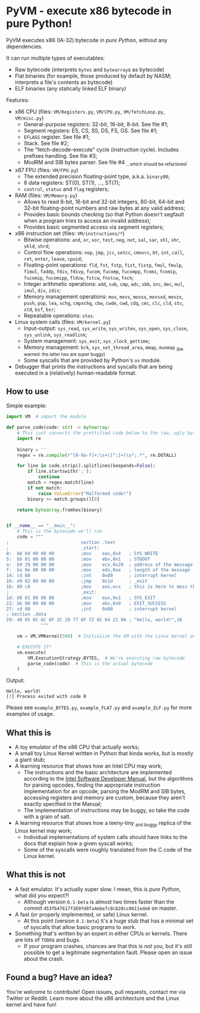 # PyVM - execute x86 bytecode in pure Python!

PyVM executes x86 (IA-32) bytecode in _pure Python_, without any dependencies.

It can run multiple types of executables:
 - Raw bytecode (interprets `bytes` and `bytearray`s as bytecode)
 - Flat binaries (for example, those produced by default by NASM; interprets a file's contents as bytecode)
 - ELF binaries (any statically linked ELF binary)
 
Features:
 - x86 CPU (files: `VM/Registers.py`, `VM/CPU.py`, `VM/fetchLoop.py`, `VM/misc.py`)
   - General-purpose registers: 32-bit, 16-bit, 8-bit. See file #1;
   - Segment registers: ES, CS, SS, DS, FS, GS. See file #1;
   - `EFLAGS` register. See file #1;
   - Stack. See file #2;
   - The "fetch-decode-execute" cycle (instruction cycle). Includes prefixes handling. See file #3;
   - ModRM and SIB bytes parser. See file #4 <sub>...which should be refactored</sub>;
 - x87 FPU (files: `VM/FPU.py`)
   - The extended precision floating-point type, a.k.a. `binary80`;
   - 8 data registers: ST(0), ST(1), ..., ST(7);
   - `control`, `status` and `flag` registers;
 - RAM (files: `VM/Memory.py`)
   - Allows to read 8-bit, 16-bit and 32-bit integers, 80-bit, 64-bit and 32-bit floating-point numbers
   and raw bytes at any valid address;
   - Provides basic bounds checking (so that Python doesn't segfault when a program tries to access an invalid address);
   - Provides basic segmented access via segment registers;
 - x86 instruction set (files: `VM/instructions/*`)
   - Bitwise operations: `and`, `or`, `xor`, `test`, `neg`, `not`, `sal`, `sar`, `shl`, `shr`, `shld`, `shrd`;
   - Control flow operations: `nop`, `jmp`, `jcc`, `setcc`, `cmovcc`, `bt`, `int`, `call`, `ret`, `enter`, `leave`, `cpuid`;
   - Floating-point operations: `fld`, `fst`, `fstp`, `fist`, `fistp`, `fmul`, `fmulp`, `fimul`, `faddp`, `fdiv`, `fdivp`,
   `fucom`, `fucomp`, `fucompp`, `fcomi`, `fcomip`, `fucomip`, `fucomipp`, `fldcw`, `fstcw`, `fnstcw`, `fxch`;
   - Integer arithmetic operations: `add`, `sub`, `cmp`, `adc`, `sbb`, `inc`, `dec`, `mul`, `imul`, `div`, `idiv`;
   - Memory management operations: `mov`, `movs`, `movsx`, `movsxd`, `movzx`, `push`, `pop`, `lea`, `xchg`, `cmpxchg`,
   `cbw`, `cwde`, `cwd`, `cdq`, `cmc`, `clc`, `cld`, `stc`, `std`, `bsf`, `bsr`;
   - Repeatable operations: `stos`.
 - Linux system calls (files: `VM/kernel.py`)
   - Input-output: `sys_read`, `sys_write`, `sys_writev`, `sys_open`, `sys_close`, `sys_unlink`, `sys_readlink`;
   - System management: `sys_exit`, `sys_clock_gettime`;
   - Memory management: `brk`, `sys_set_thread_area`, `mmap`, `munmap` <sub>(be warned: the latter two are super buggy)</sub>
   - Some syscalls that are provided by Python's `os` module.
 - Debugger that prints the instructions and syscalls that are being executed in a (relatively) human-readable format.
 
## How to use
Simple example:

```python
import VM  # import the module

def parse_code(code: str) -> bytearray:
    # This just converts the prettified code below to the raw, ugly bytecode. You can ignore this function.
    import re
    
    binary = ''
    regex = re.compile(r"[0-9a-f]+:\s+([^;]+)\s*;.*", re.DOTALL)

    for line in code.strip().splitlines(keepends=False):
        if line.startswith(';'):
            continue
        match = regex.match(line)
        if not match:
            raise ValueError("Malformed code!")
        binary += match.groups()[0]

    return bytearray.fromhex(binary)


if __name__ == "__main__":
    # This is the bytecode we'll run
    code = """
;                           section .text
;                           _start:
0:  b8 04 00 00 00          ;mov    eax,0x4   ; SYS_WRITE
5:  bb 01 00 00 00          ;mov    ebx,0x1   ; STDOUT
a:  b9 29 00 00 00          ;mov    ecx,0x29  ; address of the message
f:  ba 0e 00 00 00          ;mov    edx,0xe   ; length of the message
14: cd 80                   ;int    0x80      ; interrupt kernel
16: e9 02 00 00 00          ;jmp    0x1d      ; _exit
1b: 89 c8                   ;mov    eax,ecx   ; this is here to mess things up if JMP doesn't work
;                           _exit:
1d: b8 01 00 00 00          ;mov    eax,0x1   ; SYS_EXIT
22: bb 00 00 00 00          ;mov    ebx,0x0   ; EXIT_SUCCESS
27: cd 80                   ;int    0x80      ; interrupt kernel
; section .data
29: 48 65 6C 6C 6F 2C 20 77 6F 72 6C 64 21 0A ; "Hello, world!",10
             """

    vm = VM.VMKernel(500)  # Initialize the VM with the Linux kernel and give it 500 bytes of memory.

    # EXECUTE IT!
    vm.execute(
        VM.ExecutionStrategy.BYTES,  # We're executing raw bytecode
        parse_code(code)  # This is the actual bytecode
    )
```

Output:

```
Hello, world!
[!] Process exited with code 0
```

Please see `example_BYTES.py`, `example_FLAT.py` and `example_ELF.py` for more examples of usage.
 
## What this is
 - A toy emulator of the x86 CPU that actually works;
 - A small toy Linux Kernel written in Python that kinda works, but is mostly a giant stub;
 - A learning resource that shows how an Intel CPU may work;
   - The instructions and the basic architecture are implemented according to
   the [Intel Software Developer Manual](https://software.intel.com/en-us/articles/intel-sdm),
   but the algorithms for parsing opcodes, finding the appropriate instruction implementation for an opcode,
   parsing the ModRM and SIB bytes, accessing registers and memory are custom, because they aren't exactly specified
   in the Manual;
   - The implementation of instructions may be buggy, so take the code with a grain of salt.
 - A learning resource that shows how a teeny-tiny <sub>and buggy</sub> replica of the Linux kernel may work;
   - Individual implementations of system calls should have links to the docs that explain how a given syscall works;
   - Some of the syscalls were roughly translated from the C code of the Linux kernel.
   
## What this is not
 - A fast emulator. It's actually super slow. I mean, this is _pure Python_, what did you expect?!
   - Although version `0.1-beta` is almost two times faster than the commit `453fb47617f269fd8fa4ebe7c8cb28cc0611ede0` on master.
 - A fast (or properly implemented, or safe) Linux kernel.
   - At this point (version `0.1-beta`) it's a huge stub that has a minimal set of syscalls that allow basic programs to work.
 - Something that's written by an expert in either CPUs or kernels. There are lots of `TODO`s and bugs.
   - If your program crashes, chances are that this is _not_ you, but it's still possible to get a legitimate segmentation fault.
   Please open an issue about the crash.
   
   
## Found a bug? Have an idea?
You're welcome to contribute! Open issues, pull requests, contact me via Twitter or Reddit.
Learn more about the x86 architecture and the Linux kernel and have fun!
